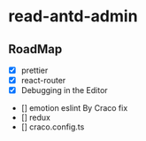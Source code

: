 # read-antd-admin

## RoadMap

- [x] prettier
- [x] react-router
- [x] Debugging in the Editor
- [] emotion eslint By Craco fix
- [] redux
- [] craco.config.ts
